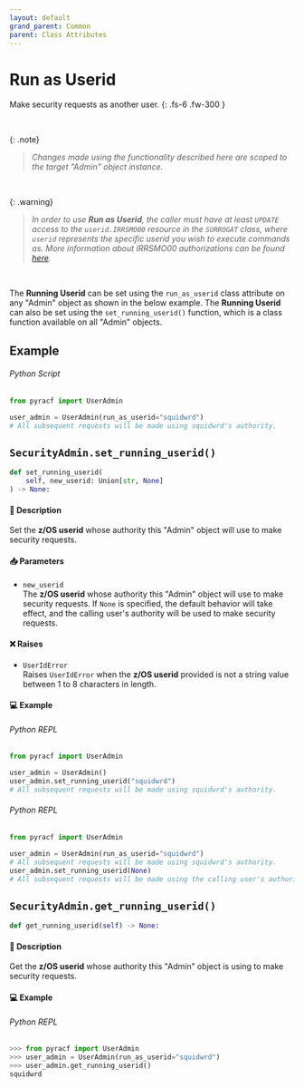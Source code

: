 ```yaml
---
layout: default
grand_parent: Common
parent: Class Attributes
---
```


# Run as Userid

Make security requests as another user.
{: .fs-6 .fw-300 }

&nbsp;

{: .note}
> _Changes made using the functionality described here are scoped to the target "Admin" object instance._

&nbsp;

{: .warning}
> _In order to use **Run as Userid**, the caller must have at least `UPDATE` access to the `userid.IRRSMO00` resource in the `SURROGAT` class, where `userid` represents the specific userid you wish to execute commands as. More information about IRRSMO00 authorizations can be found [here](https://www.ibm.com/docs/en/zos/3.1.0?topic=operations-racf-authorization)._

&nbsp;

The **Running Userid** can be set using the `run_as_userid` class attribute on any "Admin" object as shown in the below example. The **Running Userid** can also be set using the `set_running_userid()` function, which is a class function available on all "Admin" objects.

## Example

###### Python Script
```python 
from pyracf import UserAdmin

user_admin = UserAdmin(run_as_userid="squidwrd")
# All subsequent requests will be made using squidwrd's authority.
```

## `SecurityAdmin.set_running_userid()`

```python
def set_running_userid(
    self, new_userid: Union[str, None]
) -> None:
```

#### 📄 Description

Set the **z/OS userid** whose authority this "Admin" object will use to make security requests.

#### 📥 Parameters
* `new_userid`<br>
  The **z/OS userid** whose authority this "Admin" object will use to make security requests. If `None` is specified, the default behavior will take effect, and the calling user's authority will be used to make security requests.

#### ❌ Raises
* `UserIdError`<br>
  Raises `UserIdError` when the **z/OS userid** provided is not a string value between 1 to 8 characters in length.

#### 💻 Example

###### Python REPL
```python 
from pyracf import UserAdmin

user_admin = UserAdmin()
user_admin.set_running_userid("squidwrd")
# All subsequent requests will be made using squidwrd's authority.
```

###### Python REPL
```python 
from pyracf import UserAdmin

user_admin = UserAdmin(run_as_userid="squidwrd")
# All subsequent requests will be made using squidwrd's authority.
user_admin.set_running_userid(None)
# All subsequent requests will be made using the calling user's authority.
```

## `SecurityAdmin.get_running_userid()`

```python
def get_running_userid(self) -> None:
```

#### 📄 Description

Get the **z/OS userid** whose authority this "Admin" object is using to make security requests.

#### 💻 Example

###### Python REPL
```python 
>>> from pyracf import UserAdmin
>>> user_admin = UserAdmin(run_as_userid="squidwrd")
>>> user_admin.get_running_userid()
squidwrd
```